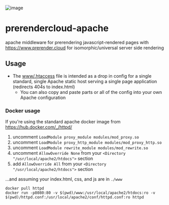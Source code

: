 
![image](https://cloud.githubusercontent.com/assets/22159102/21554484/9d542f5a-cdc4-11e6-8c4c-7730a9e9e2d1.png)

# prerendercloud-apache
apache middleware for prerendering javascript-rendered pages with https://www.prerender.cloud for isomorphic/universal server side rendering

## Usage
* The [www/.htaccess](www/.htaccess) file is intended as a drop in config for a single standard, single Apache static host serving a single page application (redirects 404s to index.html)
  * You can also copy and paste parts or all of the config into your own Apache configuration

### Docker usage

If you're using the standard apache docker image from https://hub.docker.com/_/httpd/

1. uncomment `LoadModule proxy_module modules/mod_proxy.so`
2. uncomment `LoadModule proxy_http_module modules/mod_proxy_http.so`
3. uncomment `LoadModule rewrite_module modules/mod_rewrite.so`
4. uncomment `AllowOverride None` from your `<Directory "/usr/local/apache2/htdocs">` section
5. add       `AllowOverride All` from your `<Directory "/usr/local/apache2/htdocs">` section

...and assuming your index.html, css, and js are in `./www`

```
docker pull httpd
docker run -p8080:80 -v $(pwd)/www:/usr/local/apache2/htdocs:ro -v $(pwd)/httpd.conf:/usr/local/apache2/conf/httpd.conf:ro httpd
```
